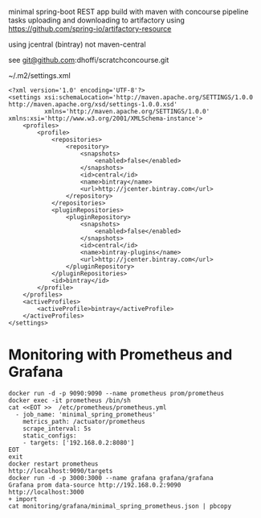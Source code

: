 
minimal spring-boot REST app build with maven
with concourse pipeline tasks
uploading and downloading to artifactory
using https://github.com/spring-io/artifactory-resource

using jcentral (bintray) not maven-central

see git@github.com:dhoffi/scratchconcourse.git

~/.m2/settings.xml

```
<?xml version='1.0' encoding='UTF-8'?>
<settings xsi:schemaLocation='http://maven.apache.org/SETTINGS/1.0.0 http://maven.apache.org/xsd/settings-1.0.0.xsd'
          xmlns='http://maven.apache.org/SETTINGS/1.0.0' xmlns:xsi='http://www.w3.org/2001/XMLSchema-instance'>
    <profiles>
        <profile>
            <repositories>
                <repository>
                    <snapshots>
                        <enabled>false</enabled>
                    </snapshots>
                    <id>central</id>
                    <name>bintray</name>
                    <url>http://jcenter.bintray.com</url>
                </repository>
            </repositories>
            <pluginRepositories>
                <pluginRepository>
                    <snapshots>
                        <enabled>false</enabled>
                    </snapshots>
                    <id>central</id>
                    <name>bintray-plugins</name>
                    <url>http://jcenter.bintray.com</url>
                </pluginRepository>
            </pluginRepositories>
            <id>bintray</id>
        </profile>
    </profiles>
    <activeProfiles>
        <activeProfile>bintray</activeProfile>
    </activeProfiles>
</settings>
```

# Monitoring with Prometheus and Grafana

```
docker run -d -p 9090:9090 --name prometheus prom/prometheus
docker exec -it prometheus /bin/sh
cat <<EOT >>  /etc/prometheus/prometheus.yml
  - job_name: 'minimal_spring_prometheus'
    metrics_path: /actuator/prometheus
    scrape_interval: 5s
    static_configs:
    - targets: ['192.168.0.2:8080']
EOT
exit
docker restart prometheus
http://localhost:9090/targets
docker run -d -p 3000:3000 --name grafana grafana/grafana
Grafana prom data-source http://192.168.0.2:9090
http://localhost:3000
+ import
cat monitoring/grafana/minimal_spring_prometheus.json | pbcopy
```

